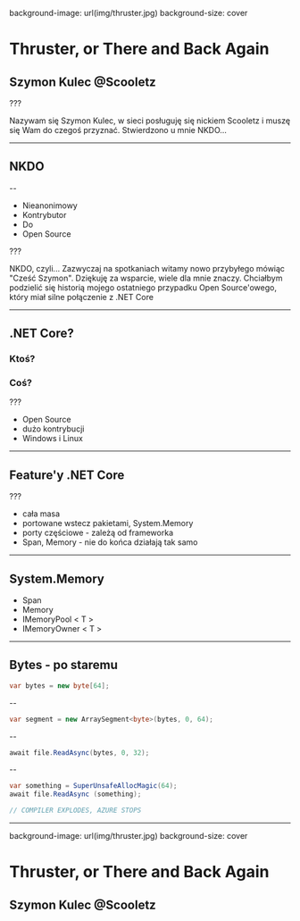 ﻿background-image: url(img/thruster.jpg)
background-size: cover

# Thruster, or There and Back Again

## Szymon Kulec @Scooletz

???

Nazywam się Szymon Kulec, w sieci posługuję się nickiem Scooletz i muszę się Wam do czegoś przyznać. Stwierdzono u mnie NKDO...

---

## NKDO

--

- Nieanonimowy
- Kontrybutor
- Do
- Open Source

???

NKDO, czyli...
Zazwyczaj na spotkaniach witamy nowo przybyłego mówiąc "Cześć Szymon". Dziękuję za wsparcie, wiele dla mnie znaczy.
Chciałbym podzielić się historią mojego ostatniego przypadku Open Source'owego, który miał silne połączenie z .NET Core

---

## .NET Core? 
### Ktoś? 
### Coś?

???

- Open Source
- dużo kontrybucji
- Windows i Linux

---

## Feature'y .NET Core

???

- cała masa
- portowane wstecz pakietami, System.Memory
- porty częściowe - zależą od frameworka
- Span, Memory - nie do końca działają tak samo

---

## System.Memory

- Span
- Memory
- IMemoryPool < T >
- IMemoryOwner < T >

---

## Bytes - po staremu

```c#
var bytes = new byte[64];
```

--

```c#
var segment = new ArraySegment<byte>(bytes, 0, 64);
```

--

```c#
await file.ReadAsync(bytes, 0, 32);
```

--

```c#
var something = SuperUnsafeAllocMagic(64);
await file.ReadAsync (something);

// COMPILER EXPLODES, AZURE STOPS
```

---

background-image: url(img/thruster.jpg)
background-size: cover

# Thruster, or There and Back Again

## Szymon Kulec @Scooletz